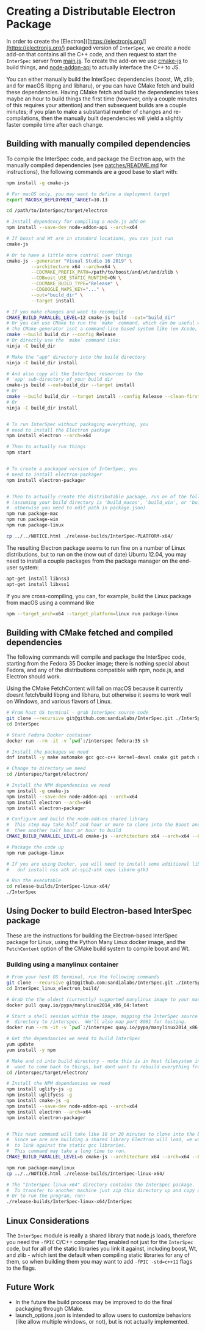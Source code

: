 # Creating a Distributable Electron Package

In order to create the [Electron]([https://electronjs.org/](https://electronjs.org/) packaged version of `InterSpec`, we create a node add-on that contains all the C++ code, and then request to start the `InterSpec` server from [main.js](app/main.js).  To create the add-on we use [cmake-js](https://www.npmjs.com/package/cmake-js) to build things, and [node-addon-api](https://www.npmjs.com/package/node-addon-api) to actually interface the C++ to JS.


You can either manually build the InterSpec dependencies (boost, Wt, zlib, and for macOS libpng and libharu), or you can have CMake fetch and build these dependencies.  Having CMake fetch and build the dependencies takes maybe an hour to build things the first time (however, only a couple minutes of this requires your attention) and then subsequent builds are a couple minutes; if you plan to make a substantial number of changes and re-compilations, then the manually built dependencies will yield a slightly faster compile time after each change.

## Building with manually compiled dependencies
To compile the InterSpec code, and package the Electron app, with the manually compiled dependencies (see [patches/README.md](../patches/README.md) for instructions), the following commands are a good base to start with:

```bash
npm install -g cmake-js 

# For macOS only, you may want to define a deployment target
export MACOSX_DEPLOYMENT_TARGET=10.13

cd /path/to/InterSpec/target/electron

# Install dependency for compiling a node.js add-on
npm install --save-dev node-addon-api --arch=x64

# If boost and Wt are in standard locations, you can just run
cmake-js

# Or to have a little more control over things
cmake-js --generator "Visual Studio 16 2019" \
         --architecture x64 --arch=x64 \
         --CDCMAKE_PREFIX_PATH=/path/to/boost/and/wt/and/zlib \
         --CDBoost_USE_STATIC_RUNTIME=ON \
         --CDCMAKE_BUILD_TYPE="Release" \
         --CDGOOGLE_MAPS_KEY="..." \
         --out="build_dir" \
         --target install

# If you make changes and want to recompile
CMAKE_BUILD_PARALLEL_LEVEL=12 cmake-js build --out="build_dir"
# Or you can use CMake to run the `make` command, which can be useful when
# the CMake generator isnt a command-line based system like (ex Xcode, MSVC)
cmake --build build_dir --config Release
# Or directly use the `make` command like:
ninja -C build_dir

# Make the "app" directory into the build directory
ninja -C build_dir install

# And also copy all the InterSpec resources to the 
# 'app' sub-directory of your build dir
cmake-js build --out=build_dir --target install
# Or
cmake --build build_dir --target install --config Release --clean-first
# Or
ninja -C build_dir install


# To run InterSpec without packaging everything, you
# need to install the Electron package
npm install electron --arch=x64

# Then to actually run things
npm start


# To create a packaged version of InterSpec, you
# need to install electron-packager
npm install electron-packager


# Then to actually create the distributable package, run on of the following
# (assuming your build directory is 'build_macos', 'build_win', or 'build_linux', 
#  otherwise you need to edit path in package.json)
npm run package-mac
npm run package-win
npm run package-linux

cp ../../NOTICE.html ./release-builds/InterSpec-PLATFORM-x64/
```

The resulting Electron package seems to run fine on a number of Linux distributions, but to run on the (now out of date) Ubuntu 12.04, you may need to install a couple packages from the package manager on the end-user system:

```bash
apt-get install libnss3
apt-get install libxss1
```

If you are cross-compiling, you can, for example, build the Linux package from macOS using a command like 

```bash
npm --target_arch=x64 --target_platform=linux run package-linux
```


## Building with CMake fetched and compiled dependencies
The following commands will compile and package the InterSpec code, starting from the Fedora 35 Docker image; there is nothing special about Fedora, and any of the distributions compatible with npm, node.js, and Electron should work.

Using the CMake FetchContent will fail on macOS because it currently doesnt fetch/build libpng and libharu, but otherwise it seems to work well on Windows, and various flavors of Linux.

```bash
# From host OS terminal - grab InterSpec source code
git clone --recursive git@github.com:sandialabs/InterSpec.git ./InterSpec
cd InterSpec

# Start Fedora Docker container
docker run --rm -it -v `pwd`:/interspec fedora:35 sh

# Install the packages we need
dnf install -y make automake gcc gcc-c++ kernel-devel cmake git patch npm

# Change to directory we need
cd /interspec/target/electron/

# Install the NPM dependencies we need
npm install -g cmake-js
npm install --save-dev node-addon-api --arch=x64
npm install electron --arch=x64
npm install electron-packager

# Configure and build the node-add-on shared library
#  This step may take half and hour or more to clone into the Boost and Wt github repos, and 
#  then another half hour or hour to build
CMAKE_BUILD_PARALLEL_LEVEL=8 cmake-js --architecture x64 --arch=x64 --CDInterSpec_FETCH_DEPENDENCIES=ON --out=build_linux --target install

# Package the code up
npm run package-linux

# If you are using Docker, you will need to install some additional libraries to run things, although the GUI still probably wont run
#   dnf install nss atk at-spi2-atk cups libdrm gtk3

# Run the executable 
cd release-builds/InterSpec-linux-x64/
./InterSpec
```



## Using Docker to build Electron-based InterSpec package
These are the instructions for building the Electron-based InterSpec package for Linux, using the Python Many Linux docker image, and the `FetchContent` option of the CMake build system to compile boost and Wt.

### Building using a manylinux container
```bash
# From your host OS terminal, run the following commands
git clone --recursive git@github.com:sandialabs/InterSpec.git ./InterSpec_linux_electron_build
cd InterSpec_linux_electron_build/

# Grab the the oldest (currently) supported manylinux image to your machine
docker pull quay.io/pypa/manylinux2014_x86_64:latest

# Start a shell session within the image, mapping the InterSpec source 
#  directory to /interspec.  We'll also map port 8081 for testing.
docker run --rm -it -v `pwd`:/interspec quay.io/pypa/manylinux2014_x86_64:latest bash

# Get the dependancies we need to build InterSpec
yum update
yum install -y npm

# Make and cd into build directory - note this is in host filesystem incase we  
#  want to come back to things, but dont want to rebuild everything from scratch
cd /interspec/target/electron/

# Install the NPM dependancies we need
npm install uglify-js -g
npm install uglifycss -g
npm install cmake-js -g
npm install --save-dev node-addon-api --arch=x64
npm install electron --arch=x64
npm install electron-packager


# This next command will take like 10 or 20 minutes to clone into the boost and Wt repositories
#  Since we are are building a shared library Electron will load, we will compile shared libraries
#  to link against the static gcc libraries.
#  This command may take a long time to run.
CMAKE_BUILD_PARALLEL_LEVEL=6 cmake-js --architecture x64 --arch=x64 --CDCMAKE_BUILD_TYPE="Release" --CDInterSpec_FETCH_DEPENDENCIES=ON --CDBUILD_AS_LOCAL_SERVER=OFF --CDCMAKE_SHARED_LINKER_FLAGS="-static-libgcc -static-libstdc++" --CDUSE_LEAFLET_MAP=ON --CDLEAFLET_MAPS_KEY="..." --CDUSE_REL_ACT_TOOL=ON --out=build_manylinux_electron --target install

npm run package-manylinux
cp ../../NOTICE.html ./release-builds/InterSpec-linux-x64/

# The "InterSpec-linux-x64" directory contains the InterSpec package.
#  To transfer to another machine just zip this directory up and copy over.
# Or to run the program, run:
./release-builds/InterSpec-linux-x64/InterSpec
```


## Linux Considerations
The `InterSpec` module is really a shared library that node.js loads, therefore you need the `-fPIC` C/C++ compiler flag enabled not just for the `InterSpec` code, but for all of the static libraries you link it against, including boost, Wt, and zlib - which isnt the default when compiling static libraries for any of them, so when building them you may want to add `-fPIC -std=c++11` flags to the flags.


## Future Work
- In the future the build process may be improved to do the final packaging through CMake.  
- launch_options.json is intended to allow users to customize behaviors (like allow multiple windows, or not), but is not actually implemented.
